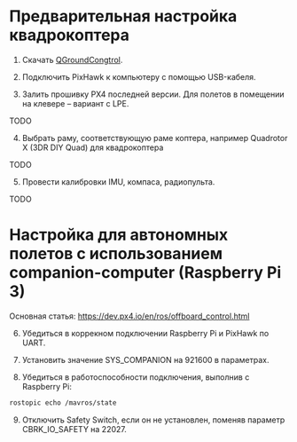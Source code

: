 Предварительная настройка квадрокоптера
======

1. Скачать [QGroundCongtrol](http://qgroundcontrol.com/downloads/).

2. Подключить PixHawk к компьютеру с помощью USB-кабеля.

3. Залить прошивку PX4 последней версии. Для полетов в помещении на клевере – вариант с LPE.

TODO

4. Выбрать раму, соответствующую раме коптера, например Quadrotor X (3DR DIY Quad) для квадрокоптера

TODO

5. Провести калибровки IMU, компаса, радиопульта.

TODO

Настройка для автономных полетов с использованием companion-computer (Raspberry Pi 3)
===

Основная статья: https://dev.px4.io/en/ros/offboard_control.html

6. Убедиться в коррекном подключении Raspberry Pi и PixHawk по UART.

7. Установить значение SYS_COMPANION на 921600 в параметрах.

8. Убедиться в работоспособности подключения, выполнив с Raspberry Pi:

```bash
rostopic echo /mavros/state
```

9. Отключить Safety Switch, если он не установлен, поменяв параметр CBRK_IO_SAFETY на 22027.

